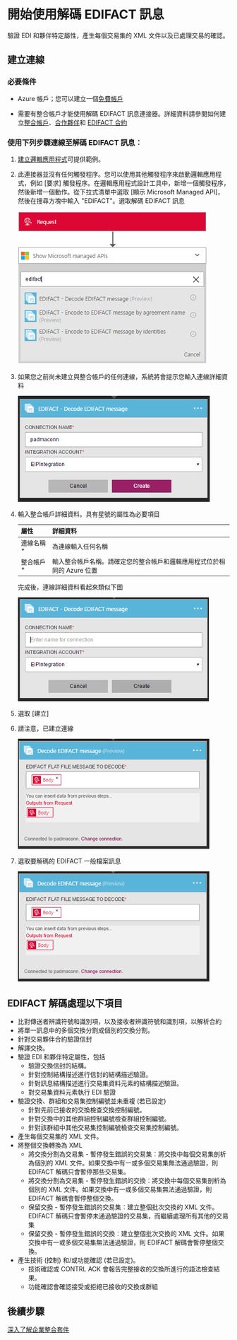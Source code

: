 <properties 
	pageTitle="了解企業整合套件解碼 EDIFACT 訊息連接器 | Microsoft Azure App Service | Microsoft Azure" 
	description="了解如何使用夥伴搭配企業整合套件與 Logic Apps" 
	services="logic-apps" 
	documentationCenter=".net,nodejs,java"
	authors="padmavc" 
	manager="erikre" 
	editor=""/>

<tags 
	ms.service="logic-apps" 
	ms.workload="integration" 
	ms.tgt_pltfrm="na" 
	ms.devlang="na" 
	ms.topic="article" 
	ms.date="08/15/2016" 
	ms.author="padmavc"/>

# 開始使用解碼 EDIFACT 訊息

驗證 EDI 和夥伴特定屬性，產生每個交易集的 XML 文件以及已處理交易的確認。

## 建立連線

### 必要條件

* Azure 帳戶；您可以建立一個[免費帳戶](https://azure.microsoft.com/free)

* 需要有整合帳戶才能使用解碼 EDIFACT 訊息連接器。詳細資料請參閱如何建立[整合帳戶](./app-service-logic-enterprise-integration-create-integration-account.md)、[合作夥伴](./app-service-logic-enterprise-integration-partners.md)和 [EDIFACT 合約](./app-service-logic-enterprise-integration-edifact.md)

### 使用下列步驟連線至解碼 EDIFACT 訊息︰

1. [建立邏輯應用程式](./app-service-logic-create-a-logic-app.md)可提供範例。

2. 此連接器並沒有任何觸發程序。您可以使用其他觸發程序來啟動邏輯應用程式，例如 [要求] 觸發程序。在邏輯應用程式設計工具中，新增一個觸發程序，然後新增一個動作。從下拉式清單中選取 [顯示 Microsoft Managed API]，然後在搜尋方塊中輸入 "EDIFACT"。選取解碼 EDIFACT 訊息

	![搜尋 EDIFACT](./media/app-service-logic-enterprise-integration-edifactorconnector/edifactdecodeimage1.png)
	
3. 如果您之前尚未建立與整合帳戶的任何連線，系統將會提示您輸入連線詳細資料

	![建立整合帳戶](./media/app-service-logic-enterprise-integration-edifactorconnector/edifactdecodeimage2.png)

4. 輸入整合帳戶詳細資料。具有星號的屬性為必要項目

	| 屬性 | 詳細資料 |
	| -------- | ------- |
	| 連線名稱 * | 為連線輸入任何名稱 |
	| 整合帳戶 * | 輸入整合帳戶名稱。請確定您的整合帳戶和邏輯應用程式位於相同的 Azure 位置 |

	完成後，連線詳細資料看起來類似下圖

	![整合帳戶已建立](./media/app-service-logic-enterprise-integration-edifactorconnector/edifactdecodeimage3.png)

5. 選取 [建立]

6. 請注意，已建立連線

	![整合帳戶連線詳細資料](./media/app-service-logic-enterprise-integration-edifactorconnector/edifactdecodeimage5.png)

7. 選取要解碼的 EDIFACT 一般檔案訊息

	![提供必要欄位](./media/app-service-logic-enterprise-integration-edifactorconnector/edifactdecodeimage5.png)

## EDIFACT 解碼處理以下項目

* 比對傳送者辨識符號和識別項，以及接收者辨識符號和識別項，以解析合約
* 將單一訊息中的多個交換分割成個別的交換分割。
* 針對交易夥伴合約驗證信封
* 解譯交換。
* 驗證 EDI 和夥伴特定屬性，包括
	* 驗證交換信封的結構。
	* 針對控制結構描述進行信封的結構描述驗證。
	* 針對訊息結構描述進行交易集資料元素的結構描述驗證。
	* 對交易集資料元素執行 EDI 驗證
* 驗證交換、群組和交易集控制編號並未重複 (若已設定)
	* 針對先前已接收的交換檢查交換控制編號。
	* 針對交換中的其他群組控制編號檢查群組控制編號。
	* 針對該群組中其他交易集控制編號檢查交易集控制編號。
* 產生每個交易集的 XML 文件。
* 將整個交換轉換為 XML
	* 將交換分割為交易集 - 暫停發生錯誤的交易集︰將交換中每個交易集剖析為個別的 XML 文件。如果交換中有一或多個交易集無法通過驗證，則 EDIFACT 解碼只會暫停那些交易集。
	* 將交換分割為交易集 - 暫停發生錯誤的交換︰將交換中每個交易集剖析為個別的 XML 文件。如果交換中有一或多個交易集無法通過驗證，則 EDIFACT 解碼會暫停整個交換。
	* 保留交換 - 暫停發生錯誤的交易集︰建立整個批次交換的 XML 文件。EDIFACT 解碼只會暫停未通過驗證的交易集，而繼續處理所有其他的交易集
	* 保留交換 - 暫停發生錯誤的交換︰建立整個批次交換的 XML 文件。如果交換中有一或多個交易集無法通過驗證，則 EDIFACT 解碼會暫停整個交換。
* 產生技術 (控制) 和/或功能確認 (若已設定)。
	* 技術確認或 CONTRL ACK 會報告完整接收的交換所進行的語法檢查結果。
	* 功能確認會確認接受或拒絕已接收的交換或群組

## 後續步驟

[深入了解企業整合套件](./app-service-logic-enterprise-integration-overview.md "了解企業整合套件")

<!---HONumber=AcomDC_0824_2016-->